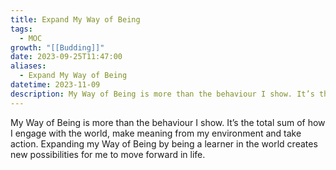 ```yaml
---
title: Expand My Way of Being
tags:
  - MOC
growth: "[[Budding]]"
date: 2023-09-25T11:47:00
aliases:
  - Expand My Way of Being
datetime: 2023-11-09
description: My Way of Being is more than the behaviour I show. It’s the total sum of how I engage with the world, make meaning from my environment and take action. Expanding my Way of Being by being a learner in the world creates new possibilities for me to move forward in life.
---
```

My Way of Being is more than the behaviour I show. It’s the total sum of how I engage with the world, make meaning from my environment and take action. Expanding my Way of Being by being a learner in the world creates new possibilities for me to move forward in life.

